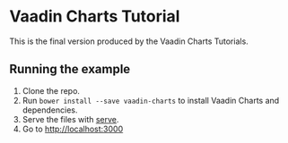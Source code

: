 Vaadin Charts Tutorial
=========================

This is the final version produced by the Vaadin Charts Tutorials.

Running the example
-------------------

1. Clone the repo.
2. Run `bower install --save vaadin-charts` to install Vaadin Charts and dependencies.
3. Serve the files with [serve](https://www.npmjs.com/package/serve).
4. Go to [http://localhost:3000](http://localhost:3000)